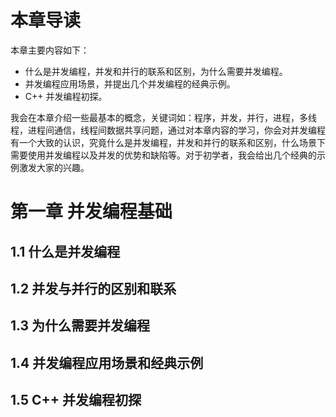 ﻿# 本章导读 #

本章主要内容如下：

- 什么是并发编程，并发和并行的联系和区别，为什么需要并发编程。
- 并发编程应用场景，并提出几个并发编程的经典示例。
- C++ 并发编程初探。

我会在本章介绍一些最基本的概念，关键词如：程序，并发，并行，进程，多线程，进程间通信，线程间数据共享问题，通过对本章内容的学习，你会对并发编程有一个大致的认识，究竟什么是并发编程，并发和并行的联系和区别，什么场景下需要使用并发编程以及并发的优势和缺陷等。对于初学者，我会给出几个经典的示例激发大家的兴趣。

# 第一章 并发编程基础 #

## 1.1 什么是并发编程 ##
## 1.2 并发与并行的区别和联系 ##
## 1.3 为什么需要并发编程 ##
## 1.4 并发编程应用场景和经典示例 ##
## 1.5 C++ 并发编程初探 ##


